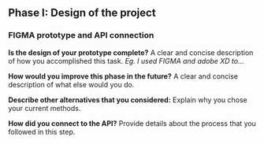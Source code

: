 ## Phase I: Design of the project
### FIGMA prototype and API connection
**Is the design of your prototype complete?**
A clear and concise description of how you accomplished this task. 
_Eg. I used FIGMA and adobe XD to..._

**How would you improve this phase in the future?**
A clear and concise description of what else would you do.

**Describe other alternatives that you considered:**
Explain why you chose your current methods.

**How did you connect to the API?**
Provide details about the process that you followed in this step.
